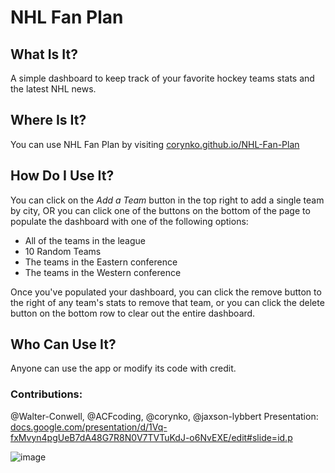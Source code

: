 # NHL Fan Plan

## What Is It?

A simple dashboard to keep track of your favorite hockey teams stats and the latest NHL news.

## Where Is It?

You can use NHL Fan Plan by visiting [corynko.github.io/NHL-Fan-Plan](https://corynko.github.io/NHL-Fan-Plan)

## How Do I Use It?

You can click on the _Add a Team_ button in the top right to add a single team by city, OR you can click one of the buttons on the bottom of the page to populate the dashboard with one of the following options:

- All of the teams in the league
- 10 Random Teams
- The teams in the Eastern conference
- The teams in the Western conference

Once you've populated your dashboard, you can click the remove button to the right of any team's stats to remove that team, or you can click the delete button on the bottom row to clear out the entire dashboard.

## Who Can Use It?

Anyone can use the app or modify its code with credit.

### Contributions:

@Walter-Conwell, @ACFcoding, @corynko, @jaxson-lybbert
Presentation: [docs.google.com/presentation/d/1Vq-fxMvyn4pgUeB7dA48G7R8N0V7TVTuKdJ-o6NvEXE/edit#slide=id.p](https://docs.google.com/presentation/d/1Vq-fxMvyn4pgUeB7dA48G7R8N0V7TVTuKdJ-o6NvEXE/edit#slide=id.p)

![image](https://github.com/corynko/Find-a-Doc/assets/132233010/d3c0fd59-8f67-4448-867a-3287bcc2e912)
